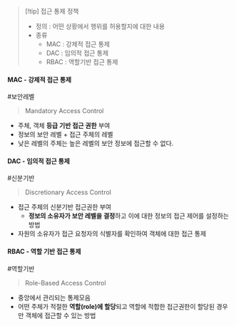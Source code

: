 
>[!tip] 접근 통제 정책
>- 정의 : 어떤 상황에서 행위를 허용할지에 대한 내용
>- 종류
>	- MAC : 강제적 접근 통제
>	- DAC : 임의적 접근 통제
>	- RBAC : 역할기반 접근 통제

#### MAC - 강제적 접근 통제 
#보안레벨 
> Mandatory Access Control
- 주체, 객체 **등급 기반 접근 권한** 부여 
- 정보의 보안 레벨 + 접근 주체의 레벨 
- 낮은 레벨의 주체는 높은 레벨의 보안 정보에 접근할 수 없다.

#### DAC - 임의적 접근 통제
#신분기반
> Discretionary Access Control 
- 접근 주체의 신분기반 접근권한 부여 
	- **정보의 소유자가 보안 레벨을 결정**하고 이에 대한 정보의 접근 제어를 설정하는 방법
- 자원의 소유자가 접근 요청자의 식별자를 확인하여 객체에 대한 접근 통제 

#### RBAC - 역할 기반 접근 통제 
#역할기반 
>Role-Based Access Control
- 중앙에서 관리되는 통제모음
- 어떤 주체가 적절한 **역할(role)에 할당**되고 역할에 적합한 접근권한이 할당된 경우만 객체에 접근할 수 있는 방법

